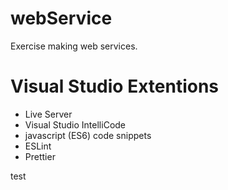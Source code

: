 # webService

Exercise making web services.

# Visual Studio Extentions

- Live Server
- Visual Studio IntelliCode
- javascript (ES6) code snippets
- ESLint
- Prettier

test
